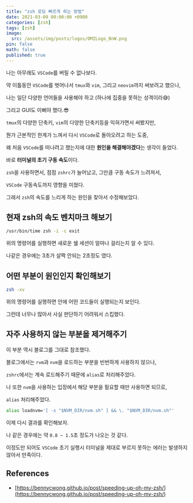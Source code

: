 ```yaml
---
title: "zsh 로딩 빠르게 하는 방법"
date: 2021-03-09 00:00:00 +0900
categories: [zsh]
tags: [zsh]
image:
  src: /assets/img/posts/logos/OMZLogo_BnW.png
pin: false
math: false
published: true
---
```


나는 아무래도 `VSCode`를 버릴 수 없나보다.

약 이틀동안 `VSCode`를 벗어나서 `tmux`와 `vim`, 그리고 `neovim`까지 써보려고 했으나,

나는 일단 다양한 언어들을 사용해야 하고 (하나에 집중을 못하는 성격이라😅)

그리고 GUI도 이뻐야 했다.😎

`tmux`의 다양한 단축키, `vim`의 다양한 단축키등을 익혀가면서 써봤지만,

뭔가 근본적인 한계가 느껴서 다시 `VSCode`로 돌아오려고 하는 도중,

왜 처음 `VSCode`를 떠나려고 했는지에 대한 **원인을 해결해야겠다**는 생각이 들었다.

바로 **터미널의 초기 구동 속도**이다.

`zsh`을 사용하면서, 점점 `zshrc`가 늘어났고, 그만큼 구동 속도가 느려져서,

`VSCode` 구동속도까지 영향을 미쳤다.

그래서 `zsh`의 속도를 느리게 하는 원인을 찾아서 수정해보았다.

## 현재 zsh의 속도 벤치마크 해보기

```sh
/usr/bin/time zsh -i -c exit
```

위의 명령어를 실행하면 새로운 쉘 세션이 얼마나 걸리는지 알 수 있다.

나같은 경우에는 3초가 살짝 안되는 2초정도 였다.

## 어떤 부분이 원인인지 확인해보기

```sh
zsh -xv
```

위의 명령어를 실행하면 안에 어떤 코드들이 실행되는지 보인다.

그런데 너무나 많아서 사실 판단하기 어려워서 스킵했다.

## 자주 사용하지 않는 부분을 제거해주기

이 부분 역시 블로그를 그대로 참조했다.

블로그에서는 `rvm`과 `nvm`을 로드하는 부분을 빈번하게 사용하지 않으나,

`zshrc`에서는 계속 로드해주기 때문에 `alias`로 처리해주었다.

나 또한 `nvm`을 사용하는 입장에서 해당 부분을 필요할 때만 사용하면 되므로,

`alias` 처리해주었다.

```sh
alias loadnvm='[ -s "$NVM_DIR/nvm.sh" ] && \. "$NVM_DIR/nvm.sh"'
```

이제 다시 결과를 확인해보자.

나 같은 경우에는 약 `0.8 ~ 1.5`초 정도가 나오는 것 같다.

이정도만 되어도 `VSCode` 초기 실행시 터미널을 제대로 부르지 못하는 에러는 발생하지 않아서 만족이다.

## References

- [https://bennycwong.github.io/post/speeding-up-oh-my-zsh/](https://bennycwong.github.io/post/speeding-up-oh-my-zsh/)
